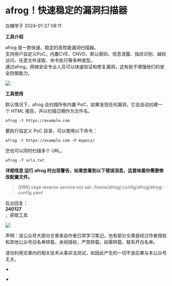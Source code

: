 #  afrog！快速稳定的漏洞扫描器   
 白帽学子   2024-01-27 08:11  
  
**工具介绍**  
  
afrog 是一款快速、稳定的高性能漏洞扫描器。  
支持用户自定义PoC，内置CVE、CNVD、默认密码、信息泄露、指纹识别、越权访问、任意文件读取、命令执行等多种类型。  
通过afrog，网络安全专业人员可以快速验证和修复漏洞，这有助于增强他们的安全防御能力。  
  
![](https://mmbiz.qpic.cn/sz_mmbiz_jpg/LYy9xnADcdh9unicqLrjLhBW1unR4NLv9P4NZPltH7KgcKcdiaIODibl5glx3Ztyu8DPPVQqy8mt1o4d12gVPNicdw/640?wx_fmt=jpeg "")  
  
  
**工具使用**  
  
默认情况下，afrog 会扫描所有内置 PoC，如果发现任何漏洞，它会自动创建一个 HTML 报告，并以扫描日期作为文件名。  
```
afrog -t https://example.com
```  
  
要执行自定义 PoC 目录，可以使用以下命令：  
```
afrog -t https://example.com -P mypocs/
```  
  
  
您也可以同时扫描多个 URL。  
```
afrog -T urls.txt
```  
  
**详细信息 运行 afrog 时出现警告，如果您看到以下错误消息，这意味着你需要修改配置文件。**  
> [ERR] ceye reverse service not set: /home/afrog/.config/afrog/afrog-config.yaml  
  
  
  
  
后台回复：  
**240127**  
，获取工具  
  
  
![](https://mmbiz.qpic.cn/sz_mmbiz_gif/LYy9xnADcdhic61NkXCWKufScrUrmmsG8tztWD8fDRiatPUaljxxpKc1PpnYNFjPibU5FwJmcuO4mZoQg5aXsAcog/640?wx_fmt=gif&wxfrom=5&wx_lazy=1&wx_co=1 "")  
  
  
声明：该公众号大部分文章来自作者日常学习笔记，也有部分文章是经过作者授权和其他公众号白名单转载，未经授权，严禁转载，如需转载，联系开白名单。  
  
请勿利用文章内的相关技术从事非法测试，如因此产生的一切不良后果与本公众号无关。  
  
✦  
  
✦  
  
